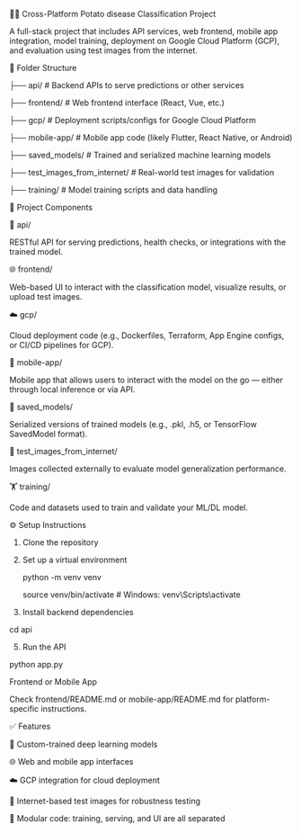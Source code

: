 📱🧠 Cross-Platform Potato disease Classification Project

A full-stack project that includes API services, web frontend, mobile app integration, model training, deployment on Google Cloud Platform (GCP), and evaluation using test images from the internet.

📁 Folder Structure

├── api/                         # Backend APIs to serve predictions or other services

├── frontend/                    # Web frontend interface (React, Vue, etc.)

├── gcp/                         # Deployment scripts/configs for Google Cloud Platform

├── mobile-app/                  # Mobile app code (likely Flutter, React Native, or Android)

├── saved_models/               # Trained and serialized machine learning models

├── test_images_from_internet/  # Real-world test images for validation

├── training/                    # Model training scripts and data handling

🚀 Project Components

🧠 api/

RESTful API for serving predictions, health checks, or integrations with the trained model.

🌐 frontend/

Web-based UI to interact with the classification model, visualize results, or upload test images.

☁️ gcp/

Cloud deployment code (e.g., Dockerfiles, Terraform, App Engine configs, or CI/CD pipelines for GCP).

📱 mobile-app/

Mobile app that allows users to interact with the model on the go — either through local inference or via API.

🧳 saved_models/

Serialized versions of trained models (e.g., .pkl, .h5, or TensorFlow SavedModel format).

🧪 test_images_from_internet/

Images collected externally to evaluate model generalization performance.

🏋️ training/

Code and datasets used to train and validate your ML/DL model.

⚙️ Setup Instructions

1. Clone the repository

2. Set up a virtual environment

   python -m venv venv
   
   source venv/bin/activate   # Windows: venv\Scripts\activate
       
4. Install backend dependencies

cd api

5. Run the API
   
python app.py

Frontend or Mobile App

Check frontend/README.md or mobile-app/README.md for platform-specific instructions.

✅ Features

🧠 Custom-trained deep learning models

🌐 Web and mobile app interfaces

☁️ GCP integration for cloud deployment

🧪 Internet-based test images for robustness testing

🔁 Modular code: training, serving, and UI are all separated
